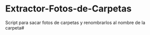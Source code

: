 # Extractor-Fotos-de-Carpetas
Script para sacar fotos de carpetas y renombrarlos al nombre de la carpeta#
